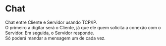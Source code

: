 # Chat
Chat entre Cliente e Servidor usando TCP/IP.
<br>
O primeiro a digitar será o Cliente, já que ele quem solicita a conexão com o Servidor. Em seguida, o Servidor responde.
<br>
Só poderá mandar a mensagem um de cada vez.
